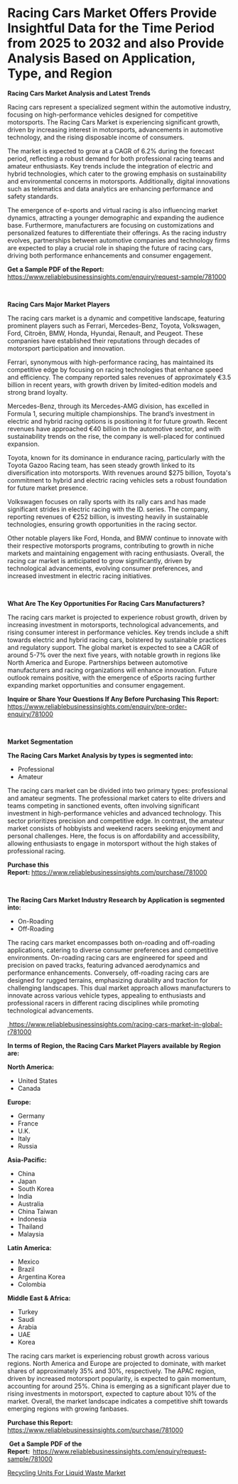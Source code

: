 <p><h1>Racing Cars Market Offers Provide Insightful Data for the Time Period from 2025 to 2032 and also Provide Analysis Based on Application, Type, and Region</h1></p><p><strong>Racing Cars Market Analysis and Latest Trends</strong></p>
<p><p>Racing cars represent a specialized segment within the automotive industry, focusing on high-performance vehicles designed for competitive motorsports. The Racing Cars Market is experiencing significant growth, driven by increasing interest in motorsports, advancements in automotive technology, and the rising disposable income of consumers. </p><p>The market is expected to grow at a CAGR of 6.2% during the forecast period, reflecting a robust demand for both professional racing teams and amateur enthusiasts. Key trends include the integration of electric and hybrid technologies, which cater to the growing emphasis on sustainability and environmental concerns in motorsports. Additionally, digital innovations such as telematics and data analytics are enhancing performance and safety standards. </p><p>The emergence of e-sports and virtual racing is also influencing market dynamics, attracting a younger demographic and expanding the audience base. Furthermore, manufacturers are focusing on customizations and personalized features to differentiate their offerings. As the racing industry evolves, partnerships between automotive companies and technology firms are expected to play a crucial role in shaping the future of racing cars, driving both performance enhancements and consumer engagement.</p></p>
<p><strong>Get a Sample PDF of the Report:&nbsp;</strong> <a href="https://www.reliablebusinessinsights.com/enquiry/request-sample/781000?utm_campaign=2099&utm_medium=2&utm_source=Github&utm_content=ia&utm_term=26032025&utm_id=racing-cars">https://www.reliablebusinessinsights.com/enquiry/request-sample/781000</a></p>
<p>&nbsp;</p>
<p><strong>Racing Cars Major Market Players</strong></p>
<p><p>The racing cars market is a dynamic and competitive landscape, featuring prominent players such as Ferrari, Mercedes-Benz, Toyota, Volkswagen, Ford, Citroën, BMW, Honda, Hyundai, Renault, and Peugeot. These companies have established their reputations through decades of motorsport participation and innovation.</p><p>Ferrari, synonymous with high-performance racing, has maintained its competitive edge by focusing on racing technologies that enhance speed and efficiency. The company reported sales revenues of approximately €3.5 billion in recent years, with growth driven by limited-edition models and strong brand loyalty.</p><p>Mercedes-Benz, through its Mercedes-AMG division, has excelled in Formula 1, securing multiple championships. The brand’s investment in electric and hybrid racing options is positioning it for future growth. Recent revenues have approached €40 billion in the automotive sector, and with sustainability trends on the rise, the company is well-placed for continued expansion.</p><p>Toyota, known for its dominance in endurance racing, particularly with the Toyota Gazoo Racing team, has seen steady growth linked to its diversification into motorsports. With revenues around $275 billion, Toyota's commitment to hybrid and electric racing vehicles sets a robust foundation for future market presence.</p><p>Volkswagen focuses on rally sports with its rally cars and has made significant strides in electric racing with the ID. series. The company, reporting revenues of €252 billion, is investing heavily in sustainable technologies, ensuring growth opportunities in the racing sector.</p><p>Other notable players like Ford, Honda, and BMW continue to innovate with their respective motorsports programs, contributing to growth in niche markets and maintaining engagement with racing enthusiasts. Overall, the racing car market is anticipated to grow significantly, driven by technological advancements, evolving consumer preferences, and increased investment in electric racing initiatives.</p></p>
<p>&nbsp;</p>
<p><strong>What Are The Key Opportunities For Racing Cars Manufacturers?</strong></p>
<p><p>The racing cars market is projected to experience robust growth, driven by increasing investment in motorsports, technological advancements, and rising consumer interest in performance vehicles. Key trends include a shift towards electric and hybrid racing cars, bolstered by sustainable practices and regulatory support. The global market is expected to see a CAGR of around 5-7% over the next five years, with notable growth in regions like North America and Europe. Partnerships between automotive manufacturers and racing organizations will enhance innovation. Future outlook remains positive, with the emergence of eSports racing further expanding market opportunities and consumer engagement.</p></p>
<p><strong>Inquire or Share Your Questions If Any Before Purchasing This Report:</strong> <a href="https://www.reliablebusinessinsights.com/enquiry/pre-order-enquiry/781000?utm_campaign=2099&utm_medium=2&utm_source=Github&utm_content=ia&utm_term=26032025&utm_id=racing-cars">https://www.reliablebusinessinsights.com/enquiry/pre-order-enquiry/781000</a></p>
<p>&nbsp;</p>
<p><strong>Market Segmentation</strong></p>
<p><strong>The Racing Cars Market Analysis by types is segmented into:</strong></p>
<p><ul><li>Professional</li><li>Amateur</li></ul></p>
<p><p>The racing cars market can be divided into two primary types: professional and amateur segments. The professional market caters to elite drivers and teams competing in sanctioned events, often involving significant investment in high-performance vehicles and advanced technology. This sector prioritizes precision and competitive edge. In contrast, the amateur market consists of hobbyists and weekend racers seeking enjoyment and personal challenges. Here, the focus is on affordability and accessibility, allowing enthusiasts to engage in motorsport without the high stakes of professional racing.</p></p>
<p><strong>Purchase this Report:&nbsp;</strong><a href="https://www.reliablebusinessinsights.com/purchase/781000?utm_campaign=2099&utm_medium=2&utm_source=Github&utm_content=ia&utm_term=26032025&utm_id=racing-cars">https://www.reliablebusinessinsights.com/purchase/781000</a></p>
<p>&nbsp;</p>
<p><strong>The Racing Cars Market Industry Research by Application is segmented into:</strong></p>
<p><ul><li>On-Roading</li><li>Off-Roading</li></ul></p>
<p><p>The racing cars market encompasses both on-roading and off-roading applications, catering to diverse consumer preferences and competitive environments. On-roading racing cars are engineered for speed and precision on paved tracks, featuring advanced aerodynamics and performance enhancements. Conversely, off-roading racing cars are designed for rugged terrains, emphasizing durability and traction for challenging landscapes. This dual market approach allows manufacturers to innovate across various vehicle types, appealing to enthusiasts and professional racers in different racing disciplines while promoting technological advancements.</p></p>
<p><a href="https://www.reliablebusinessinsights.com/racing-cars-market-in-global-r781000?utm_campaign=2099&utm_medium=2&utm_source=Github&utm_content=ia&utm_term=26032025&utm_id=racing-cars">&nbsp;https://www.reliablebusinessinsights.com/racing-cars-market-in-global-r781000</a></p>
<p><strong>In terms of Region, the Racing Cars Market Players available by Region are:</strong></p>
<p>
    <p> <strong> North America: </strong>
        <ul>
            <li>United States</li>
            <li>Canada</li>
        </ul>
        </p> 
    <p> <strong> Europe: </strong>
        <ul>
            <li>Germany</li>
            <li>France</li>
            <li>U.K.</li>
            <li>Italy</li>
            <li>Russia</li>
        </ul>
        </p> 
    <p> <strong> Asia-Pacific: </strong>
        <ul>
            <li>China</li>
            <li>Japan</li>
            <li>South Korea</li>
            <li>India</li>
            <li>Australia</li>
            <li>China Taiwan</li>
            <li>Indonesia</li>
            <li>Thailand</li>
            <li>Malaysia</li>
        </ul>
        </p> 
    <p> <strong> Latin America: </strong>
        <ul>
            <li>Mexico</li>
            <li>Brazil</li>
            <li>Argentina Korea</li>
            <li>Colombia</li>
        </ul>
        </p> 
    <p> <strong> Middle East & Africa: </strong>
        <ul>
            <li>Turkey</li>
            <li>Saudi</li>
            <li>Arabia</li>
            <li>UAE</li>
            <li>Korea</li>
        </ul>
    </p>
    </p>
<p><p>The racing cars market is experiencing robust growth across various regions. North America and Europe are projected to dominate, with market shares of approximately 35% and 30%, respectively. The APAC region, driven by increased motorsport popularity, is expected to gain momentum, accounting for around 25%. China is emerging as a significant player due to rising investments in motorsport, expected to capture about 10% of the market. Overall, the market landscape indicates a competitive shift towards emerging regions with growing fanbases.</p></p>
<p><strong>Purchase this Report: </strong><a href="https://www.reliablebusinessinsights.com/purchase/781000?utm_campaign=2099&utm_medium=2&utm_source=Github&utm_content=ia&utm_term=26032025&utm_id=racing-cars">https://www.reliablebusinessinsights.com/purchase/781000</a></p>
<p>&nbsp;<strong>Get a Sample PDF of the Report:&nbsp;&nbsp;</strong><a href="https://www.reliablebusinessinsights.com/enquiry/request-sample/781000?utm_campaign=2099&utm_medium=2&utm_source=Github&utm_content=ia&utm_term=26032025&utm_id=racing-cars">https://www.reliablebusinessinsights.com/enquiry/request-sample/781000</a></p>
<p><strong></strong></p>
<p><p><a href="https://github.com/NargisHussain432/Market-Research-Report-List-1/blob/main/recycling-units-for-liquid-waste-market.md?utm_campaign=2099&utm_medium=2&utm_source=Github&utm_content=ia&utm_term=26032025&utm_id=racing-cars">Recycling Units For Liquid Waste Market</a></p></p>